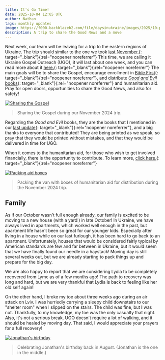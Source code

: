 ```yaml
---
title: It's Go Time!
date: 2025-10-04 12:05 UTC
author: Nathan
tags: monthly updates
image: https://f000.backblazeb2.com/file/daysinukraine/images/2025/10-preaching.JPG
description: A trip to share the Good News and a move
---
```


Next week, our team will be leaving for a trip to the eastern regions of Ukraine. The trip should similar to the one we took [last November.](https://daysinukraine.com/2025/02/light-in-a-dark-place/){: target="_blank"}{:rel="noopener noreferrer"} This time, we are calling it Ukraine Gospel Outreach (UGO), it will last about one week, and you can read more about it [here.](https://ugoproject.org){: target="_blank"}{:rel="noopener noreferrer"} The main goals will be to share the Gospel, encourage enrollment in [Bible First](https://getbiblefirst.com/){: target="_blank"}{:rel="noopener noreferrer"}, and distribute [*Good and Evil* books](https://goodandevilbook.com/){: target="_blank"}{:rel="noopener noreferrer"} and humanitarian aid. Pray for open doors, opportunities to share the Good News, and also for safety!

[![Sharing the Gospel](images/2025/10-preaching-600w.JPG)](https://f000.backblazeb2.com/file/daysinukraine/images/2025/10-preaching.JPG)

> Sharing the Gospel during our November 2024 trip.

Regarding the *Good and Evil* books, they are the books that I mentioned in our [last update](https://daysinukraine.com/2025/05/opportunities-to-give/){: target="_blank"}{:rel="noopener noreferrer"}, and a big thanks to everyone that contributed! They are being printed as we speak, so pray that they would be printed without mistakes, and that they would be delivered in time for UGO.

When it comes to the humanitarian aid, for those who wish to get involved financially, there is the opportunity to contribute. To learn more, [click here.](https://joshukraine.notion.site/Ukraine-Gospel-Outreach-UGO-239787d3352b801a9a5de605cb74338d?pvs=97#239787d3352b8073a323e4a3aa28be22){: target="_blank"}{:rel="noopener noreferrer"}

[![Packing aid boxes](images/2025/10-aid-boxes-600w.JPG)](https://f000.backblazeb2.com/file/daysinukraine/images/2025/10-aid-boxes.JPG)

> Packing the van with boxes of humanitarian aid for distribution during the November 2024 trip.

## Family

As if our October wasn't full enough already, our family is excited to be moving to a new house (with a yard!) in late October! In Ukraine, we have always lived in apartments, which worked well enough in the past, but apartment life hasn't been so great for our younger kids. Especially after living in a house while on our last furlough, it has been hard to go back to an apartment. Unfortunately, houses that would be considered fairly typical by American standards are few and far between in Ukraine, but it would seem that we have finally found our needle in a haystack! Moving day is still several weeks out, but we are already starting to pack things up and prepare for the big day.

We are also happy to report that we are considering Lydia to be completely recovered from Lyme as of a few months ago! The path to recovery was long and hard, but we are very thankful that Lydia is back to feeling like her old self again!

On the other hand, I broke my toe about three weeks ago during an air attack on Lviv. I was hurriedly carrying a sleepy child downstairs to our "shelter room" when I slipped on the stairs. The child was fine, but I was not. Thankfully, to my knowledge, my toe was the only casualty that night. Also, it's not a serious break, UGO doesn't require a lot of walking, and it should be healed by moving day. That said, I would appreciate your prayers for a full recovery!

[![Jonathan's birthday](images/2025/10-birthday-600w.JPG)](https://f000.backblazeb2.com/file/daysinukraine/images/2025/10-birthday.JPG)

> Celebrating Jonathan's birthday back in August. (Jonathan is the one in the middle.)
